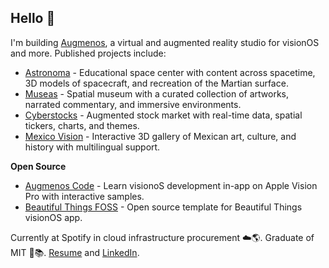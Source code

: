 ## Hello 👋

I'm building [Augmenos](https://www.augmenos.com), a virtual and augmented reality studio for visionOS and more. Published projects include:

- [Astronoma](https://www.astronoma.app) - Educational space center with content across spacetime, 3D models of spacecraft, and recreation of the Martian surface.
- [Museas](https://www.museas.com) - Spatial museum with a curated collection of artworks, narrated commentary, and immersive  environments.
- [Cyberstocks](https://www.augmenos.com/cyberstocks) - Augmented stock market with real-time data, spatial tickers, charts, and themes. 
- [Mexico Vision](https://www.augmenos.com/mexicovision) - Interactive 3D gallery of Mexican art, culture, and history with multilingual  support.

**Open Source**
- [Augmenos Code](https://github.com/augmenos/AugmenosCode) - Learn visionoS development in-app on Apple Vision Pro with interactive samples. 
- [Beautiful Things FOSS](https://github.com/augmenos/BeautifulThingsFOSS) - Open source template for Beautiful Things visionOS app.

Currently at Spotify in cloud infrastructure procurement ☁️🌎. Graduate of MIT 🤖📚. [Resume](https://www.mggscm.com/resume) and [LinkedIn](https://www.linkedin.com/in/mggscm/).
